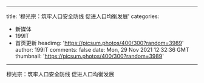 
---
title: '穆光宗：筑牢人口安全防线 促进人口均衡发展'
categories: 
 - 新媒体
 - 199IT
 - 首页更新
headimg: 'https://picsum.photos/400/300?random=3989'
author: 199IT
comments: false
date: Mon, 29 Nov 2021 12:32:36 GMT
thumbnail: 'https://picsum.photos/400/300?random=3989'
---

<div>   
穆光宗：筑牢人口安全防线 促进人口均衡发展  
</div>
            
